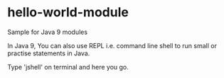 # hello-world-module
Sample for Java 9 modules

In Java 9, You can also use REPL i.e. command line shell to run small or practise statements in Java.

Type 'jshell' on terminal and here you go.
